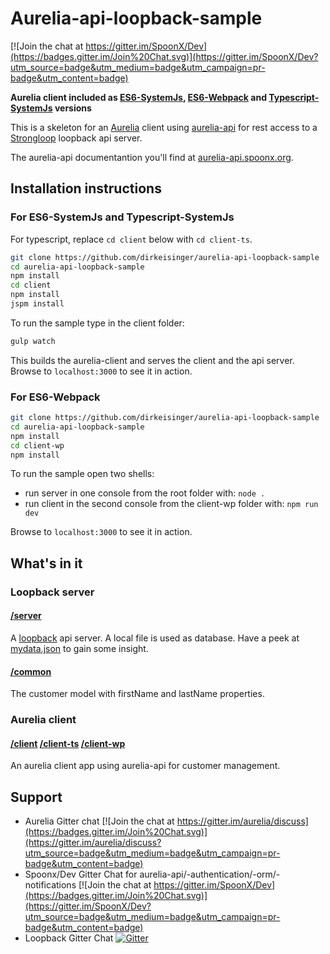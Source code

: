 # Aurelia-api-loopback-sample

[![Join the chat at https://gitter.im/SpoonX/Dev](https://badges.gitter.im/Join%20Chat.svg)](https://gitter.im/SpoonX/Dev?utm_source=badge&utm_medium=badge&utm_campaign=pr-badge&utm_content=badge)

**Aurelia client included as [ES6-SystemJs](/client), [ES6-Webpack](/client-wp) and [Typescript-SystemJs](/client-ts) versions**

This is a skeleton for an [Aurelia](http://aurelia.io/) client using [aurelia-api](https://github.com/SpoonX/aurelia-api) for rest access to a [Strongloop](http://loopback.io/) loopback api server.

The aurelia-api documentantion you'll find at [aurelia-api.spoonx.org](http://aurelia-api.spoonx.org/).

## Installation instructions

### For ES6-SystemJs and Typescript-SystemJs

For typescript, replace `cd client` below with `cd client-ts`.

```sh
git clone https://github.com/dirkeisinger/aurelia-api-loopback-sample
cd aurelia-api-loopback-sample
npm install
cd client
npm install
jspm install
```

To run the sample type in the client folder:

```sh
gulp watch
```

This builds the aurelia-client and serves the client and the api server. Browse to `localhost:3000` to see it in action.

### For ES6-Webpack

```sh
git clone https://github.com/dirkeisinger/aurelia-api-loopback-sample
cd aurelia-api-loopback-sample
npm install
cd client-wp
npm install
```

To run the sample open two shells:

- run server in one console from the root folder with: `node .`
- run client in the second console from the client-wp folder with: `npm run dev`

Browse to `localhost:3000` to see it in action.

## What's in it

### Loopback server

#### [/server](/server)

A [loopback](https://docs.strongloop.com/display/public/LB/LoopBack) api server. A local file is used as database. Have a peek at [mydata.json](mydata.json) to gain some insight.

#### [/common](/common)

The customer model with firstName and lastName properties.

### Aurelia client

#### [/client](/client) [/client-ts](/client-ts)  [/client-wp](/client-wp)

An aurelia client app using aurelia-api for customer management.

## Support

- Aurelia Gitter chat [![Join the chat at https://gitter.im/aurelia/discuss](https://badges.gitter.im/Join%20Chat.svg)](https://gitter.im/aurelia/discuss?utm_source=badge&utm_medium=badge&utm_campaign=pr-badge&utm_content=badge)
- Spoonx/Dev Gitter Chat for aurelia-api/-authentication/-orm/-notifications [![Join the chat at https://gitter.im/SpoonX/Dev](https://badges.gitter.im/Join%20Chat.svg)](https://gitter.im/SpoonX/Dev?utm_source=badge&utm_medium=badge&utm_campaign=pr-badge&utm_content=badge)
- Loopback Gitter Chat [![Gitter](https://badges.gitter.im/Join%20Chat.svg)](https://gitter.im/strongloop/loopback?utm_source=badge&utm_medium=badge&utm_campaign=pr-badge&utm_content=badge)
